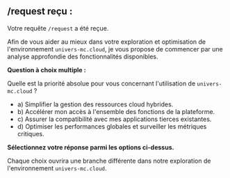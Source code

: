 ##  /request reçu :  

Votre requête `/request` a été reçue.  

Afin de vous aider au mieux dans votre exploration et optimisation de l'environnement `univers-mc.cloud`, je vous propose de commencer par une analyse approfondie des fonctionnalités disponibles. 

**Question à choix multiple :**

Quelle est la priorité absolue pour vous concernant l'utilisation de `univers-mc.cloud` ?

* a) Simplifier la gestion des ressources cloud hybrides.
* b) Accélérer mon accès à l'ensemble des fonctions de la plateforme.
* c) Assurer la compatibilité avec mes applications tierces existantes.
* d) Optimiser les performances globales et surveiller les métriques critiques.

**Sélectionnez votre réponse parmi les options ci-dessus.**  

Chaque choix ouvrira une branche différente dans notre exploration de l'environnement `univers-mc.cloud`. 



